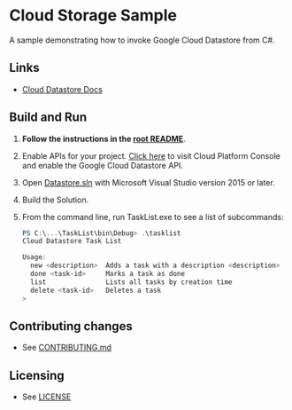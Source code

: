 # Cloud Storage Sample

A sample demonstrating how to invoke Google Cloud Datastore from C#.

## Links

- [Cloud Datastore Docs](https://cloud.google.com/datastore/docs/)

## Build and Run

1.  **Follow the instructions in the [root README](../../README.md)**.

4.  Enable APIs for your project.
    [Click here](https://console.cloud.google.com/flows/enableapi?apiid=datastore.googleapis.com&showconfirmation=true)
    to visit Cloud Platform Console and enable the Google Cloud Datastore API.

6.  Open [Datastore.sln](Datastore.sln) with Microsoft Visual Studio version 2015 or later.

8.  Build the Solution.

9.  From the command line, run TaskList.exe to see a list of 
    subcommands:

    ```ps1
    PS C:\...\TaskList\bin\Debug> .\tasklist
    Cloud Datastore Task List
    
    Usage:
      new <description>  Adds a task with a description <description>
      done <task-id>     Marks a task as done
      list               Lists all tasks by creation time
      delete <task-id>   Deletes a task
    >    
    ```

## Contributing changes

* See [CONTRIBUTING.md](../../CONTRIBUTING.md)

## Licensing

* See [LICENSE](../../LICENSE)
